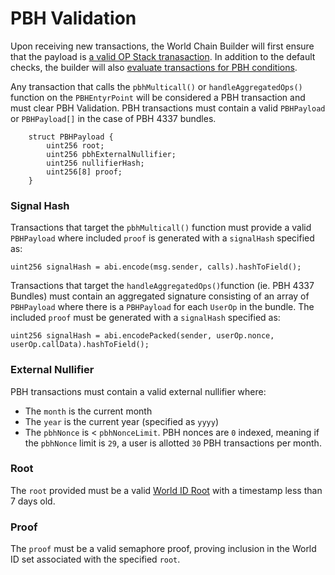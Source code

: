 # PBH Validation

Upon receiving new transactions, the World Chain Builder will first ensure that the payload is [a valid OP Stack tranasaction](https://github.com/paradigmxyz/reth/blob/1e965caf5fa176f244a31c0d2662ba1b590938db/crates/optimism/txpool/src/validator.rs#L136-L203). In addition to the default checks, the builder will also [evaluate transactions for PBH conditions](https://github.com/worldcoin/world-chain/blob/kit/docs/world-chain-builder/crates/world/pool/src/validator.rs#L180-L204).

Any transaction that calls the `pbhMulticall()` or `handleAggregatedOps()` function on the `PBHEntyrPoint` will be considered a PBH transaction and must clear PBH Validation. PBH transactions must contain a valid `PBHPayload` or `PBHPayload[]` in the case of PBH 4337 bundles.

```solidity
    struct PBHPayload {
        uint256 root;
        uint256 pbhExternalNullifier;
        uint256 nullifierHash;
        uint256[8] proof;
    }
```

### Signal Hash
Transactions that target the `pbhMulticall()` function must provide a valid `PBHPayload` where included `proof` is generated with a `signalHash` specified as:
```solidity
uint256 signalHash = abi.encode(msg.sender, calls).hashToField();
```

Transactions that target the `handleAggregatedOps()`function (ie. PBH 4337 Bundles) must contain an aggregated signature consisting of an array of `PBHPayload` where there is a `PBHPayload` for each `UserOp` in the bundle. The included `proof` must be generated with a `signalHash` specified as:
```solidity
uint256 signalHash = abi.encodePacked(sender, userOp.nonce, userOp.callData).hashToField();
```

### External Nullifier
PBH transactions must contain a valid external nullifier where:
 - The `month` is the current month
 - The `year` is the current year (specified as `yyyy`)
 - The `pbhNonce` is < `pbhNonceLimit`. PBH nonces are `0` indexed, meaning if the `pbhNonce` limit is `29`, a user is allotted `30` PBH transactions per month.

### Root
The `root` provided must be a valid [World ID Root](https://github.com/worldcoin/world-id-contracts/blob/main/src/WorldIDIdentityManagerImplV1.sol#L67) with a timestamp less than 7 days old.

### Proof 
The `proof` must be a valid semaphore proof, proving inclusion in the World ID set associated with the specified `root`.

